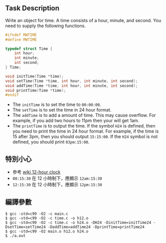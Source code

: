 ## Task Description ##

Write an object for time. A time consists of a hour, minute, and second. You need to supply the following functions.

```c
#ifndef MWTIME
#define MWTIME

typedef struct Time {
	int hour;
	int minute;
	int second;
} Time;

void initTime(Time *time);
void setTime(Time *time, int hour, int minute, int second);
void addTime(Time *time, int hour, int minute, int second);
void printTime(Time *time);
#endif
```

* The `initTime` is to set the time to `00:00:00`. 
* The `setTime` is to set the time in 24 hour format. 
* The `addTime` is to add a amount of time. This may cause overflow. For example, if you add two hours to 11pm then your will get 1am. 
* The `printTime` is to output the time. If the symbol `H24` is defined, then you need to print the time in 24 hour format. For example, if the time is 15 after 3pm, then you should output `15:15:00`. If the `H24` symbol is not defined, you should print `03pm:15:00`.

## 特別小心 ##

* 參考 [wiki 12-hour clock](https://en.wikipedia.org/wiki/12-hour_clock)
* `00:15:30` 在 12 小時制下，應顯示 `12am:15:30`
* `12:15:30` 在 12 小時制下，應顯示 `12pm:15:30`

## 編譯參數 ##

```
$ gcc -std=c99 -O2 -c main.c
$ gcc -std=c99 -O2 -c time.c -o h12.o
$ gcc -std=c99 -O2 -c time.c -o h24.o -DH24 -DinitTime=initTime24 -DsetTime=setTime24 -DaddTime=addTime24 -DprintTime=printTime24
$ gcc -std=c99 -O2 main.o h12.o h24.o
$ ./a.out
```